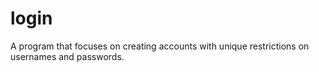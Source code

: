 # login
A program that focuses on creating accounts with unique restrictions on usernames and passwords.
